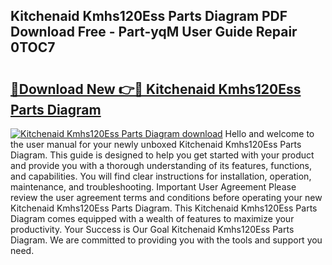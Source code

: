 ## Kitchenaid Kmhs120Ess Parts Diagram PDF Download Free - Part-yqM User Guide Repair 0TOC7

# <h2><a href="http://dfhlav.blite.top/?on=Kitchenaid+Kmhs120Ess+Parts+Diagram">🔗Download New 👉🔴 Kitchenaid Kmhs120Ess Parts Diagram</a></h2>

[![Kitchenaid Kmhs120Ess Parts Diagram download](https://i.imgur.com/lujVjoI.png)](http://dfhlav.blite.top/?on=Kitchenaid+Kmhs120Ess+Parts+Diagram)
Hello and welcome to the user manual for your newly unboxed Kitchenaid Kmhs120Ess Parts Diagram. This guide is designed to help you get started with your product and provide you with a thorough understanding of its features, functions, and capabilities. You will find clear instructions for installation, operation, maintenance, and troubleshooting. Important User Agreement Please review the user agreement terms and conditions before operating your new Kitchenaid Kmhs120Ess Parts Diagram. This Kitchenaid Kmhs120Ess Parts Diagram comes equipped with a wealth of features to maximize your productivity. Your Success is Our Goal Kitchenaid Kmhs120Ess Parts Diagram. We are committed to providing you with the tools and support you need.
